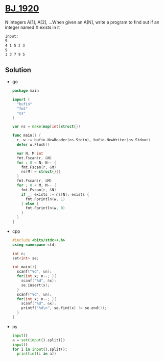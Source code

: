 # [BJ_1920](https://acmicpc.net/problem/1920)

N integers A[1], A[2], …When given an A[N], write a program to find out if an integer named X exists in it


```txt
Input:
5
4 1 5 2 3
5
1 3 7 9 5
```

## Solution

* go

  ```go
  package main

  import (
    "bufio"
    "fmt"
    "os"
  )

  var ns = make(map[int]struct{})

  func main() {
    r, w := bufio.NewReader(os.Stdin), bufio.NewWriter(os.Stdout)
    defer w.Flush()

    var N, M int
    fmt.Fscan(r, &N)
    for ; 0 < N; N-- {
      fmt.Fscan(r, &M)
      ns[M] = struct{}{}
    }
    fmt.Fscan(r, &M)
    for ; 0 < M; M-- {
      fmt.Fscan(r, &N)
      if _, exists := ns[N]; exists {
        fmt.Fprintln(w, 1)
      } else {
        fmt.Fprintln(w, 0)
      }
    }
  }
  ```

* cpp

  ```cpp
  #include <bits/stdc++.h>
  using namespace std;

  int n;
  set<int> se;

  int main(){
    scanf("%d", &n);
    for(int x; n--; ){
      scanf("%d", &x);
      se.insert(x);
    }
    scanf("%d", &n);
    for(int x; n--; ){
      scanf("%d", &x);
      printf("%d\n", se.find(x) != se.end());
    }
  }
  ```

* py

  ```py
  input()
  a = set(input().split())
  input()
  for i in input().split():
    print(int(i in a))
  ```
